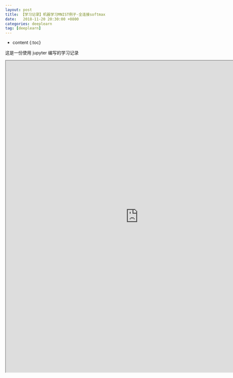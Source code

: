 ```yaml
---
layout: post
title: 【学习记录】机器学习MNIST例子-全连接softmax
date:   2018-11-20 20:30:00 +0800
categories: deeplearn
tag: [deeplearn]
---
```



* content
{:toc}


这是一份使用 jupyter 编写的学习记录

<iframe src="https://nbviewer.jupyter.org/github/lightfish-zhang/deeplearn-expirence/blob/master/01-first/mnist_linear.ipynb" width="850" height="1000"></iframe>
